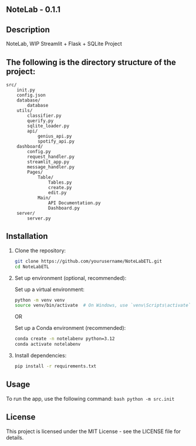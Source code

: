 
## NoteLab - 0.1.1

## Description
NoteLab, WIP Streamlit + Flask + SQLite Project

## The following is the directory structure of the project:
```
src/
    init.py
    config.json
    database/
        database
    utils/
        classifier.py
        querify.py
        sqlite_loader.py
        api/
            genius_api.py
            spotify_api.py
    dashboard/
        config.py
        request_handler.py
        streamlit_app.py
        message_handler.py
        Pages/
            Table/
                Tables.py
                create.py
                edit.py
            Main/
                API Documentation.py
                Dashboard.py
    server/
        server.py

```

## Installation

1. Clone the repository:
    ```bash
    git clone https://github.com/yourusername/NoteLabETL.git
    cd NoteLabETL
    ```

2. Set up environment (optional, recommended):

    Set up a virtual environment:
    ```bash
    python -m venv venv
    source venv/bin/activate  # On Windows, use `venv\Scripts\activate`
    ```

    OR

    Set up a Conda environment (recommended):
    ```bash
    conda create -n notelabenv python=3.12
    conda activate notelabenv
    ```

3. Install dependencies:
    ```bash
    pip install -r requirements.txt
    ```

## Usage

To run the app, use the following command:
    ```bash
    python -m src.init
    ```

## License

This project is licensed under the MIT License - see the LICENSE file for details.
